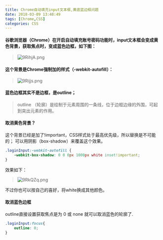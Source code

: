 ```yaml
---
title: Chrome自动填充input文本框,黄底蓝边框问题
date: 2018-03-09 13:48:49
tags: [Chrome,CSS]
categories: CSS
---
```

#### 谷歌浏览器（Chrome）在开启自动填充账号密码功能时，input文本框会变成黄色背景，获取焦点时，变成蓝色边框，如下图：
> <img src="https://s1.ax1x.com/2018/03/09/9RihjA.png" alt="9RihjA.png" border="0" />
#### 这个背景是Chrome强制加的样式（-webkit-autofill）：
> <img src="https://s1.ax1x.com/2018/03/09/9Rijjs.png" alt="9Rijjs.png" border="0" />
#### 蓝色边框其实不是边框，是outline；
> outline （轮廓）是绘制于元素周围的一条线，位于边框边缘的外围，可起到突出元素的作用。
#### 取消黄色背景？
这个背景已经是加了!important，CSS样式处于最高优先级，所以替换是不可能的；
可以用阴影（box-shadow）来覆盖这个效果。
``` css
.loginInput:-webkit-autofill {
	-webkit-box-shadow: 0 0 0px 1000px white inset!important;
}
```
效果如下：
> <img src="https://s1.ax1x.com/2018/03/09/9RkQZq.png" alt="9RkQZq.png" border="0" />
不过你也可以按自己的喜好，将white换成其他颜色。
#### 取消蓝色边框
outline直接设置获取焦点是为 0 或 none 就可以取消蓝色的轮廓了.
``` css
.loginInput:focus{
    outline: 0;
}
```